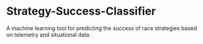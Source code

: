 # Strategy-Success-Classifier
 A machine learning tool for predicting the success of race strategies based on telemetry and situational data.
